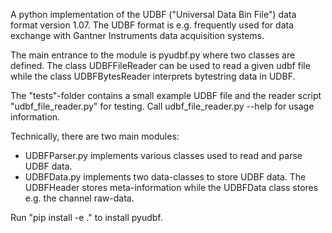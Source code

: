 A python implementation of the UDBF ("Universal Data Bin File") data format version 1.07. The UDBF format is e.g. frequently used for data exchange with 
Gantner Instruments data acquisition systems.

The main entrance to the module is pyudbf.py where two classes are defined. 
The class UDBFFileReader can be used to read a given udbf file while the class UDBFBytesReader interprets bytestring data in UDBF.

The "tests"-folder contains a small example UDBF file and the reader script "udbf_file_reader.py" for testing. Call udbf_file_reader.py --help for usage information.

Technically, there are two main modules:
- UDBFParser.py implements various classes used to read and parse UDBF data.
- UDBFData.py implements two data-classes to store UDBF data. The UDBFHeader stores meta-information while the UDBFData class stores e.g. the channel raw-data.

Run "pip install -e ." to install pyudbf.
